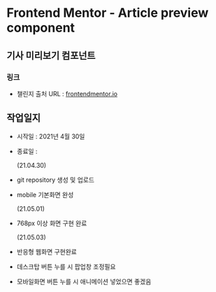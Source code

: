 # Frontend Mentor - Article preview component

## 기사 미리보기 컴포넌트

### 링크

- 챌린지 출처 URL : [frontendmentor.io](https://www.frontendmentor.io/challenges/article-preview-component-dYBN_pYFT)

## 작업일지

- 시작일 : 2021년 4월 30일
- 종료일 :

  (21.04.30)

- git repository 생성 및 업로드
- mobile 기본화면 완성

  (21.05.01)

- 768px 이상 화면 구현 완료

  (21.05.03)

- 반응형 웹화면 구현완료
- 데스크탑 버튼 누를 시 팝업창 조정필요
- 모바일화면 버튼 누를 시 애니메이션 넣었으면 좋겠음
